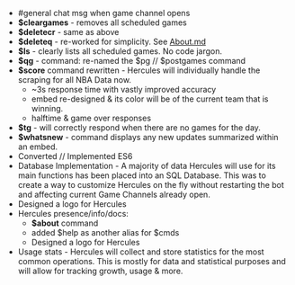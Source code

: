 - #general chat msg when game channel opens
- **$cleargames** - removes all scheduled games
- **$deletecr** - same as above
- **$deleteq** - re-worked for simplicity. See [About.md](https://github.com/fearandesire/Hercules/blob/main/About.md)
- **$ls** - clearly lists all scheduled games. No code jargon.
- **$qg** - command: re-named the $pg // $postgames command
- **$score** command rewritten - Hercules will individually handle the scraping for all NBA Data now.
  - ~3s response time with vastly improved accuracy
  - embed re-designed & its color will be of the current team that is winning.
  - halftime & game over responses
- **$tg** - will correctly respond when there are no games for the day.
- **$whatsnew** - command displays any new updates summarized within an embed.
- Converted // Implemented ES6
- Database Implementation - A majority of data Hercules will use for its main functions has been placed into an SQL Database. This was to create a way to customize Hercules on the fly without restarting the bot and affecting current Game Channels already open.
- Designed a logo for Hercules
- Hercules presence/info/docs:
  - **$about** command
  - added $help as another alias for $cmds
  - Designed a logo for Hercules
- Usage stats - Hercules will collect and store statistics for the most common operations. This is mostly for data and statistical purposes and will allow for tracking growth, usage & more.



